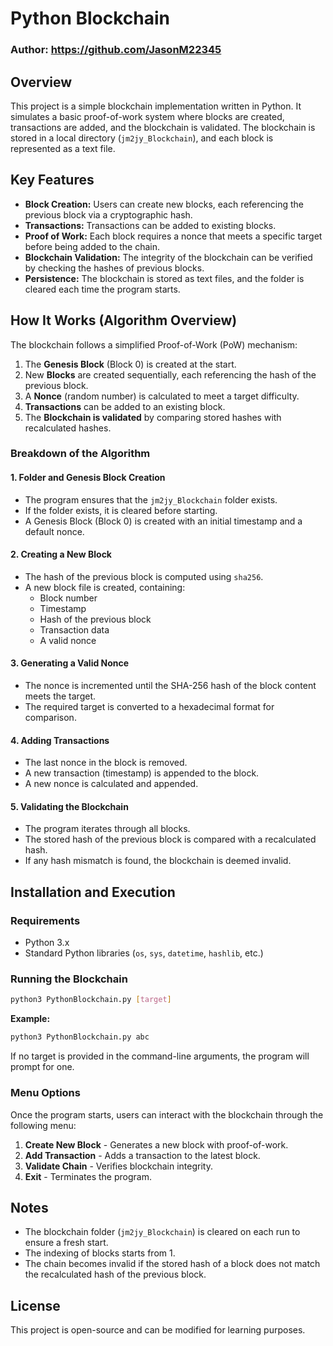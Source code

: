 # Python Blockchain

### Author: https://github.com/JasonM22345
## Overview
This project is a simple blockchain implementation written in Python. It simulates a basic proof-of-work system where blocks are created, transactions are added, and the blockchain is validated. The blockchain is stored in a local directory (`jm2jy_Blockchain`), and each block is represented as a text file.

## Key Features
- **Block Creation:** Users can create new blocks, each referencing the previous block via a cryptographic hash.
- **Transactions:** Transactions can be added to existing blocks.
- **Proof of Work:** Each block requires a nonce that meets a specific target before being added to the chain.
- **Blockchain Validation:** The integrity of the blockchain can be verified by checking the hashes of previous blocks.
- **Persistence:** The blockchain is stored as text files, and the folder is cleared each time the program starts.

## How It Works (Algorithm Overview)
The blockchain follows a simplified Proof-of-Work (PoW) mechanism:
1. The **Genesis Block** (Block 0) is created at the start.
2. New **Blocks** are created sequentially, each referencing the hash of the previous block.
3. A **Nonce** (random number) is calculated to meet a target difficulty.
4. **Transactions** can be added to an existing block.
5. The **Blockchain is validated** by comparing stored hashes with recalculated hashes.

### Breakdown of the Algorithm
#### 1. **Folder and Genesis Block Creation**
- The program ensures that the `jm2jy_Blockchain` folder exists.
- If the folder exists, it is cleared before starting.
- A Genesis Block (Block 0) is created with an initial timestamp and a default nonce.

#### 2. **Creating a New Block**
- The hash of the previous block is computed using `sha256`.
- A new block file is created, containing:
  - Block number
  - Timestamp
  - Hash of the previous block
  - Transaction data
  - A valid nonce

#### 3. **Generating a Valid Nonce**
- The nonce is incremented until the SHA-256 hash of the block content meets the target.
- The required target is converted to a hexadecimal format for comparison.

#### 4. **Adding Transactions**
- The last nonce in the block is removed.
- A new transaction (timestamp) is appended to the block.
- A new nonce is calculated and appended.

#### 5. **Validating the Blockchain**
- The program iterates through all blocks.
- The stored hash of the previous block is compared with a recalculated hash.
- If any hash mismatch is found, the blockchain is deemed invalid.

## Installation and Execution
### Requirements
- Python 3.x
- Standard Python libraries (`os`, `sys`, `datetime`, `hashlib`, etc.)

### Running the Blockchain
```bash
python3 PythonBlockchain.py [target]
```
**Example:**
```bash
python3 PythonBlockchain.py abc
```
If no target is provided in the command-line arguments, the program will prompt for one.

### Menu Options
Once the program starts, users can interact with the blockchain through the following menu:
1. **Create New Block** - Generates a new block with proof-of-work.
2. **Add Transaction** - Adds a transaction to the latest block.
3. **Validate Chain** - Verifies blockchain integrity.
4. **Exit** - Terminates the program.

## Notes
- The blockchain folder (`jm2jy_Blockchain`) is cleared on each run to ensure a fresh start.
- The indexing of blocks starts from 1.
- The chain becomes invalid if the stored hash of a block does not match the recalculated hash of the previous block.

## License
This project is open-source and can be modified for learning purposes.
